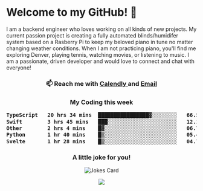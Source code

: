 <h1> Welcome to my GitHub! 👋 </h1>


  I am a backend engineer who loves working on all kinds of new projects. My current passion project is creating a fully automated blinds/humidifer system based on a Rasberry Pi to keep my beloved piano in tune no matter changing weather conditions. When I am not practicing piano, you'll find me exploring Denver, playing tennis, watching movies, or listening to music. I am a passionate, driven developer and would love to connect and chat with everyone!

<h3 align = "center"> 📫 Reach me with <a href = "https://calendly.com/msbrandt00/30min"> Calendly </a> and <a href="mailto:msbrandt00@gmail.com">Email</a> 
 </h3>


 
<div align = "center"
[![Anurag's GitHub stats](https://github-readme-stats.vercel.app/api?username=mbrandt00)](https://github.com/anuraghazra/github-readme-stats)
          </div>
<h3 align="center">
  My Coding this week
<!--START_SECTION:waka-->

```txt
TypeScript   20 hrs 34 mins  ████████████████▓░░░░░░░░   66.58 %
Swift        3 hrs 45 mins   ███░░░░░░░░░░░░░░░░░░░░░░   12.15 %
Other        2 hrs 4 mins    █▓░░░░░░░░░░░░░░░░░░░░░░░   06.72 %
Python       1 hr 40 mins    █▒░░░░░░░░░░░░░░░░░░░░░░░   05.43 %
Svelte       1 hr 28 mins    █▒░░░░░░░░░░░░░░░░░░░░░░░   04.79 %
```

<!--END_SECTION:waka-->

### A little joke for you!

![Jokes Card](https://readme-jokes.vercel.app/api?hideBorder)

<a href="https://www.linkedin.com/in/mbrandt00/"><img src="https://img.shields.io/badge/linkedin-%230077B5.svg?&style=for-the-badge&logo=linkedin&logoColor=white" /></a>
